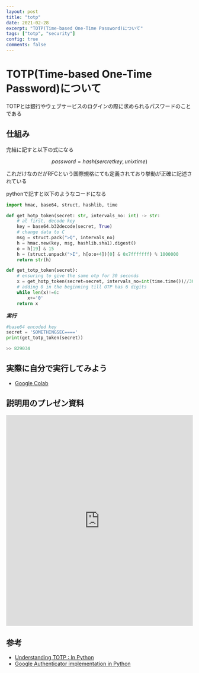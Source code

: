 ```yaml
---
layout: post
title: "totp"
date: 2021-02-28
excerpt: "TOTP(Time-based One-Time Password)について"
tags: ["totp", "security"]
config: true
comments: false
---
```


# TOTP(Time-based One-Time Password)について
TOTPとは銀行やウェブサービスのログインの際に求められるパスワードのことである  

## 仕組み

完結に記すと以下の式になる

$$
password = hash(sercretkey, unixtime)
$$

これだけなのだがRFCという国際規格にても定義されており挙動が正確に記述されている  

pythonで記すと以下のようなコードになる  

```python
import hmac, base64, struct, hashlib, time

def get_hotp_token(secret: str, intervals_no: int) -> str:
	# at first, decode key
    key = base64.b32decode(secret, True)
	# change data to C
    msg = struct.pack(">Q", intervals_no)
    h = hmac.new(key, msg, hashlib.sha1).digest()
    o = h[19] & 15
    h = (struct.unpack(">I", h[o:o+4])[0] & 0x7fffffff) % 1000000
    return str(h)

def get_totp_token(secret):
    # ensuring to give the same otp for 30 seconds
    x = get_hotp_token(secret=secret, intervals_no=int(time.time())//30)
    # adding 0 in the beginning till OTP has 6 digits
    while len(x)!=6:
        x+='0'
    return x
```

***実行***
```python
#base64 encoded key
secret = 'SOMETHINGSEC===='
print(get_totp_token(secret))

>> 829034
```

## 実際に自分で実行してみよう

 - [Google Colab](https://colab.research.google.com/drive/1udvedDvjN_cVC5dc4YQiTuvQGjBcE-10?usp=sharing)

## 説明用のプレゼン資料

<iframe src="https://docs.google.com/presentation/d/e/2PACX-1vSAE1QquRHNCDIU3FkM1eOI--NHdC5jnE14OgRrjbuVOxg-zQPMW8CDkrReuY6Gksm1PAPwZ0CaRUZs/embed?start=false&loop=false&delayms=3000" frameborder="0"  width="100%" height="569" allowfullscreen="true" mozallowfullscreen="true" webkitallowfullscreen="true"></iframe>

## 参考
 - [Understanding TOTP : In Python](https://medium.com/analytics-vidhya/understanding-totp-in-python-bbe994606087)
 - [Google Authenticator implementation in Python](https://stackoverflow.com/questions/8529265/google-authenticator-implementation-in-python)
